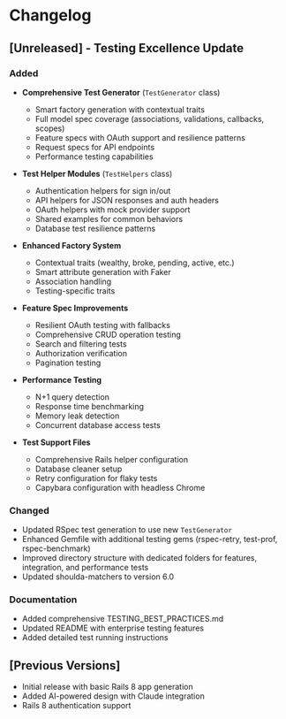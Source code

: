 # Changelog

## [Unreleased] - Testing Excellence Update

### Added
- **Comprehensive Test Generator** (`TestGenerator` class)
  - Smart factory generation with contextual traits
  - Full model spec coverage (associations, validations, callbacks, scopes)
  - Feature specs with OAuth support and resilience patterns
  - Request specs for API endpoints
  - Performance testing capabilities

- **Test Helper Modules** (`TestHelpers` class)
  - Authentication helpers for sign in/out
  - API helpers for JSON responses and auth headers
  - OAuth helpers with mock provider support
  - Shared examples for common behaviors
  - Database test resilience patterns

- **Enhanced Factory System**
  - Contextual traits (wealthy, broke, pending, active, etc.)
  - Smart attribute generation with Faker
  - Association handling
  - Testing-specific traits

- **Feature Spec Improvements**
  - Resilient OAuth testing with fallbacks
  - Comprehensive CRUD operation testing
  - Search and filtering tests
  - Authorization verification
  - Pagination testing

- **Performance Testing**
  - N+1 query detection
  - Response time benchmarking
  - Memory leak detection
  - Concurrent database access tests

- **Test Support Files**
  - Comprehensive Rails helper configuration
  - Database cleaner setup
  - Retry configuration for flaky tests
  - Capybara configuration with headless Chrome

### Changed
- Updated RSpec test generation to use new `TestGenerator`
- Enhanced Gemfile with additional testing gems (rspec-retry, test-prof, rspec-benchmark)
- Improved directory structure with dedicated folders for features, integration, and performance tests
- Updated shoulda-matchers to version 6.0

### Documentation
- Added comprehensive TESTING_BEST_PRACTICES.md
- Updated README with enterprise testing features
- Added detailed test running instructions

## [Previous Versions]
- Initial release with basic Rails 8 app generation
- Added AI-powered design with Claude integration
- Rails 8 authentication support
